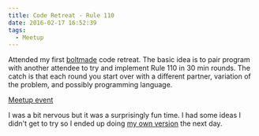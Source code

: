 ```yaml
---
title: Code Retreat - Rule 110
date: 2016-02-17 16:52:39
tags:
  - Meetup
---
```

Attended my first [boltmade](https://www.boltmade.com/) code retreat.  The basic idea is to pair program with another attendee to try and implement Rule 110 in 30 min rounds.  The catch is that each round you start over with a different partner, variation of the problem, and possibly programming language.

[Meetup event](http://www.meetup.com/boltmade-sessions/events/228679956/)

I was a bit nervous but it was a surprisingly fun time.  I had some ideas I didn't get to try so I ended up doing [my own version](https://github.com/DForshner/CSharpExperiments/blob/master/Rule110CellularAutomaton.cs) the next day.